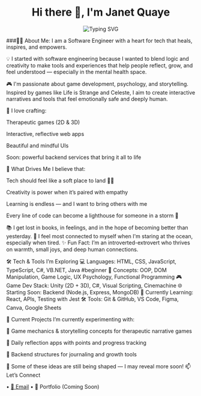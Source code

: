<h1 align="center">Hi there 👋, I'm Janet Quaye</h1> <p align="center"> <img src="https://readme-typing-svg.demolab.com?font=Fira+Code&pause=1000&center=true&vCenter=true&width=650&lines=Software+Engineer+%7C+Game+Dev+Explorer;Creative+Technologist+%7C+Healing+through+Code;Currently+Exploring+3D+and+2D+Game+Development+;and+Backend+Development+As+Well;Passionate+about+People%2C+Stories%2C+Psychology" alt="Typing SVG" /> </p>

###👩‍💻 About Me:
I am a Software Engineer with a heart for tech that heals, inspires, and empowers.

💡 I started with software engineering because I wanted to blend logic and creativity to make tools and experiences that help people reflect, grow, and feel understood — especially in the mental health space.

🎮 I'm passionate about game development, psychology, and storytelling. Inspired by games like Life is Strange and Celeste, I aim to create interactive narratives and tools that feel emotionally safe and deeply human.

🚀 I love crafting:

Therapeutic games (2D & 3D)

Interactive, reflective web apps

Beautiful and mindful UIs

Soon: powerful backend services that bring it all to life

🌟 What Drives Me
I believe that:

Tech should feel like a soft place to land 🧠💛

Creativity is power when it’s paired with empathy

Learning is endless — and I want to bring others with me

Every line of code can become a lighthouse for someone in a storm 🌊

📚 I get lost in books, in feelings, and in the hope of becoming better than yesterday.
🌊 I feel most connected to myself when I'm staring at the ocean, especially when tired.
✨ Fun Fact: I’m an introverted-extrovert who thrives on warmth, small joys, and deep human connections.

🛠️ Tech & Tools I’m Exploring
💻 Languages: HTML, CSS, JavaScript, TypeScript, C#, VB.NET, Java #beginner
🧠 Concepts: OOP, DOM Manipulation, Game Logic, UX Psychology, Functional Programming
🎮 Game Dev Stack: Unity (2D + 3D), C#, Visual Scripting, Cinemachine
🌐 Starting Soon: Backend (Node.js, Express, MongoDB)
🧪 Currently Learning: React, APIs, Testing with Jest
🛠️ Tools: Git & GitHub, VS Code, Figma, Canva, Google Sheets

📌 Current Projects
I’m currently experimenting with:

🧠 Game mechanics & storytelling concepts for therapeutic narrative games

🧩 Daily reflection apps with points and progress tracking

🔌 Backend structures for journaling and growth tools

💬 Some of these ideas are still being shaped — I may reveal more soon!
📫 Let’s Connect
<p align="left"> • <a href="mailto:janetquayenaa@gmail.com">📩 Email</a> • 🌟 Portfolio (Coming Soon) </p>
